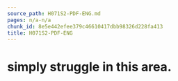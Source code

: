 ```yaml
---
source_path: H071S2-PDF-ENG.md
pages: n/a-n/a
chunk_id: 8e5e442efee379c46610417dbb98326d228fa413
title: H071S2-PDF-ENG
---
```

# simply struggle in this area.
